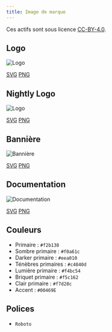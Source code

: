 ```yaml
---
title: Image de marque
---
```


Ces actifs sont sous licence [CC-BY-4.0](https://github.com/LinwoodCloud/Butterfly/blob/develop/BRANDING_LICENSE).

## Logo

![Logo](/img/logo.svg)

[SVG](/img/logo.svg) [PNG](/img/logo.png)

## Nightly Logo

![Logo](/img/nightly.svg)

[SVG](/img/nightly.svg) [PNG](/img/nightly.png)

## Bannière

![Bannière](/img/banner.svg)

[SVG](/img/banner.svg) [PNG](/img/banner.png)

## Documentation

![Documentation](/img/docs.svg)

[SVG](/img/docs.svg) [PNG](/img/docs.png)

## Couleurs

* Primaire : `#f2b138`
* Sombre primaire : `#f0a61c`
* Darker primaire : `#eea010`
* Ténèbres primaires : `#c4840d`
* Lumière primaire : `#f4bc54`
* Briquet primaire : `#f5c162`
* Clair primaire : `#f7d28c`
* Accent : `#00469E`

## Polices

* `Roboto`
